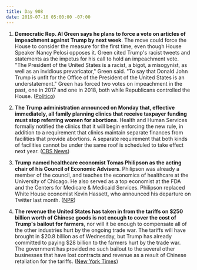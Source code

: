 ```yaml
---
title: Day 908
date: 2019-07-16 05:00:00 -07:00
---
```


1. **Democratic Rep. Al Green says he plans to force a vote on articles of impeachment against Trump by next week**. The move could force the House to consider the measure for the first time, even though House Speaker Nancy Pelosi opposes it. Green cited Trump's racist tweets and statements as the impetus for his call to hold an impeachment vote. "The President of the United States is a racist, a bigot, a misogynist, as well as an invidious prevaricator," Green said. "To say that Donald John Trump is unfit for the Office of the President of the United States is an understatement." Green has forced two votes on impeachment in the past, one in 2017 and one in 2018, both while Republicans controlled the House. ([Politico](https://www.politico.com/story/2019/07/15/al-green-impeachment-vote-trump-1415959))

2. **The Trump administration announced on Monday that, effective immediately, all family planning clinics that receive taxpayer funding must stop referring women for abortions**. Health and Human Services formally notified the clinics that it will begin enforcing the new rule, in addition to a requirement that clinics maintain separate finances from facilities that provide abortions. A separate requirement that both kinds of facilities cannot be under the same roof is scheduled to take effect next year. ([CBS News](https://www.cbsnews.com/news/trump-abortion-restrictions-go-into-effect-immediately/))

3. **Trump named healthcare economist Tomas Philipson as the acting chair of his Council of Economic Advisers**. Philipson was already a member of the council, and teaches the economics of healthcare at the University of Chicago. He also served as a top economist at the FDA and the Centers for Medicare & Medicaid Services. Philipson replaced White House economist Kevin Hassett, who announced his departure on Twitter last month. ([NPR](https://www.npr.org/2019/07/15/731647850/trump-taps-health-care-expert-as-acting-top-white-house-economist))

4. **The revenue the United States has taken in from the tariffs on $250 billion worth of Chinese goods is not enough to cover the cost of Trump's bailout for farmers**, nor will it be enough to compensate all of the other industries hurt by the ongoing trade war. The tariffs will have brought in $20.8 billion as of Wednesday, but Trump has already committed to paying $28 billion to the farmers hurt by the trade war. The government has provided no such bailout to the several other businesses that have lost contracts and revenue as a result of Chinese retaliation for the tariffs. ([New York Times](https://www.nytimes.com/2019/07/15/business/trade-war-tariffs-revenue.html))